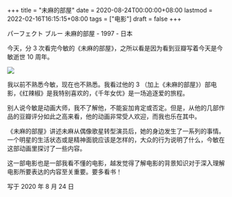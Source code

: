 +++
title = "未麻的部屋"
date = 2020-08-24T00:00:00+08:00
lastmod = 2022-02-16T16:15:15+08:00
tags = ["电影"]
draft = false
+++

パーフェクト ブルー 未麻的部屋 - 1997 - 日本

今天，分 3 次看完今敏的《未麻的部屋》，之所以看是因为看到豆瓣写着今天是今敏逝世 10
周年。

![](https://images.yidajiabei.xyz/films/jinmin.jpeg "")

我以前不熟悉今敏，现在也不熟悉。我看过他的 3
（加上《未麻的部屋》）部电影，《红辣椒》是我特别喜欢的，《千年女优》是一场追逐爱的旅程。

别人说今敏是动画大师，我不了解他，不能妄加肯定或否定。但是，从他的几部作品的豆瓣评分如此之高来看，他的动画非常受人欢迎，而我也乐在其中。

《未麻的部屋》讲述未麻从偶像歌星转型演员后，她的身边发生了一系列的事情。一个明星的生活状态或是精神面貌应该是怎样的，大众的行为说明了什么，今敏在这部动画里探讨了一些内容。

这一部电影也是一部我看不懂的电影，越发觉得了解电影的背景知识对于深入理解电影所要表达的内容至关重要。要多看书！

写于 2020 年 8 月 24 日